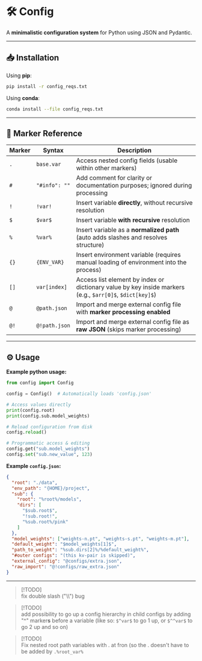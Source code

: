 # 🛠️ Config

A **minimalistic configuration system** for Python using JSON and Pydantic.

---

## 📥 Installation

Using **pip**:

```bash
pip install -r config_reqs.txt
```

Using **conda**:

```bash
conda install --file config_reqs.txt
```

---

## 🔣 Marker Reference

| Marker | Syntax         | Description                                                                                              |
|--------|----------------|----------------------------------------------------------------------------------------------------------|
| `.`    | `base.var`     | Access nested config fields (usable within other markers)                                                |
| `#`    | `"#info": ""`  | Add comment for clarity or documentation purposes; ignored during processing                             |
| `!`    | `!var!`        | Insert variable **directly**, without recursive resolution                                               |
| `$`    | `$var$`        | Insert variable **with recursive** resolution                                                            |
| `%`    | `%var%`        | Insert variable as a **normalized path** (auto adds slashes and resolves structure)                      |
| `{}`   | `{ENV_VAR}`    | Insert environment variable (requires manual loading of environment into the process)                    |
| `[]`   | `var[index]`   | Access list element by index or dictionary value by key inside markers (e.g., `$arr[0]$`, `$dict[key]$`) |
| `@`    | `@path.json`   | Import and merge external config file with **marker processing enabled**                                 |
| `@!`   | `@!path.json`  | Import and merge external config file as **raw JSON** (skips marker processing)                          |


---

## ⚙️ Usage

**Example python usage:**

```python
from config import Config

config = Config()  # Automatically loads 'config.json'

# Access values directly
print(config.root)
print(config.sub.model_weights)

# Reload configuration from disk
config.reload()

# Programmatic access & editing
config.get("sub.model_weights")
config.set("sub.new_value", 123)
```

**Example `config.json`:**

```json
{
  "root": "./data",
  "env_path": "{HOME}/project",
  "sub": {
    "root": "%root%/models",
    "dirs": [
      "$sub.root$",
      "!sub.root!",
      "%sub.root%/pink"
    ]
  },
  "model_weights": ["weights-n.pt", "weights-s.pt", "weights-m.pt"],
  "default_weight": "$model_weights[1]$",
  "path_to_weight": "%sub.dirs[2]%/%default_weight%",
  "#outer configs": "(this kv-pair is skipped)",
  "external_config": "@configs/extra.json",
  "raw_import": "@!configs/raw_extra.json"
}
```

---

> [!TODO]  
> fix double slash ("\\\\") bug

> [!TODO]  
> add possibility to go up a config hierarchy in child configs by adding "^" marker**s** before a variable (like so: `$^var$` to go 1 up, or `$^^var$` to go 2 up and so on) 

> [!TODO]  
> Fix nested root path variables with . at fron (so the . doesn't have to be added by `.%root_var%`
